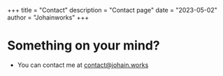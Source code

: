 +++
title = "Contact"
description = "Contact page"
date = "2023-05-02"
author = "Johainworks"
+++

# Something on your mind?

+ You can contact me at [contact@johain.works](mailto:contact@johain.works)